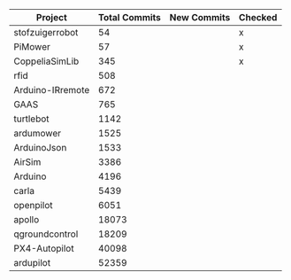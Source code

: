 |      Project      | Total Commits |  New Commits  |  Checked  |
|-------------------|---------------|---------------|-----------|
|stofzuigerrobot	|	54			|				|	x		|
|PiMower			|	57			|				|	x		|
|CoppeliaSimLib		|	345			|				|	x		|
|rfid				|	508			|				|			|
|Arduino-IRremote	|	672			|				|			|
|GAAS				|	765			|				|			|
|turtlebot			|	1142		|				|			|
|ardumower			|	1525		|				|			|
|ArduinoJson		|	1533		|				|			|
|AirSim				|	3386		|				|			|
|Arduino			|	4196		|				|			|
|carla				|	5439		|				|			|
|openpilot			|	6051		|				|			|
|apollo				|	18073		|				|			|
|qgroundcontrol		|	18209		|				|			|
|PX4-Autopilot		|	40098		|				|			|
|ardupilot			|	52359		|				|			|